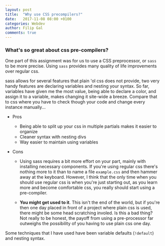 ```yaml
---
layout: post
title:  "Why use CSS precompilers?"
date:   2017-11-08 08:00 +0100
categories: Webdev
author: Filip Gal
comments: true
---
```


### What's so great about css pre-compilers? <!--more--> 

One part of this assignment was for us to use a CSS preprocessor, or `sass` to be more precise. Using `sass` provides many quality of life improvements over regular css.

sass allows for several features that plain 'ol css does not provide, two very handy features are declaring variables and nesting your syntax. So far, variables have given me the most value, being able to declare a color, and assign it to a variable, makes changing it site-wide a breeze. Compare that to css where you have to check though your code and change every instance manually...

* Pros
    * Being able to split up your css in multiple partials makes it easier to organize
    * Cleaner syntax with nesting divs
    * Way easier to maintain using variables

* Cons

    * Using sass requires a bit more effort on your part, mainly with installing necessary components. If you're using regular css there's nothing more to it than to name a file `example.css` and then hammer away at the keyboard. However, I think that the only time when you should use regular css is when you're just starting out, as you learn more and become comfortable css, you really should start using a pre-compiler. 

    * **You might get used to it**. This isn't the end of the world, but if you're then one day placed in front of a project where plain css is used, there might be some head scratching involed. Is this a bad thing? Not really to be honest, the payoff from using a pre-processor far outweighs the possibility of you having to use plain css one day.

Some techniques that I have used have been variable defaults (`!default`) and nesting syntax.